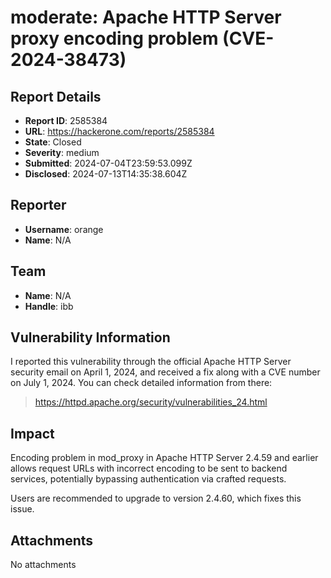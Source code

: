 # moderate: Apache HTTP Server proxy encoding problem (CVE-2024-38473)

## Report Details
- **Report ID**: 2585384
- **URL**: https://hackerone.com/reports/2585384
- **State**: Closed
- **Severity**: medium
- **Submitted**: 2024-07-04T23:59:53.099Z
- **Disclosed**: 2024-07-13T14:35:38.604Z

## Reporter
- **Username**: orange
- **Name**: N/A

## Team
- **Name**: N/A
- **Handle**: ibb

## Vulnerability Information
I reported this vulnerability through the official Apache HTTP Server security email on April 1, 2024, and received a fix along with a CVE number on July 1, 2024. You can check detailed information from there:
> https://httpd.apache.org/security/vulnerabilities_24.html

## Impact

Encoding problem in mod_proxy in Apache HTTP Server 2.4.59 and earlier allows request URLs with incorrect encoding to be sent to backend services, potentially bypassing authentication via crafted requests.

Users are recommended to upgrade to version 2.4.60, which fixes this issue.

## Attachments
No attachments
